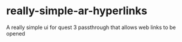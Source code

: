 # really-simple-ar-hyperlinks
A really simple ui for quest 3 passthrough that allows web links to be opened 
